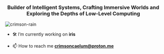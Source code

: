 <h3 align="center">Builder of Intelligent Systems, Crafting Immersive Worlds and Exploring the Depths of Low-Level Computing</h3>

<p align="left"> <img src="https://komarev.com/ghpvc/?username=crimson-rain&label=Profile%20views&color=0e75b6&style=flat" alt="crimson-rain" /> </p>

- 🛠️ I’m currently working on **iris**

- 📫 How to reach me **crimsoncaelum@proton.me**
